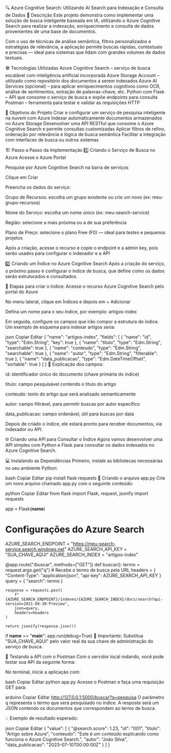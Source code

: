 🔍 Azure Cognitive Search: Utilizando AI Search para Indexação e Consulta de Dados
📌 Descrição
Este projeto demonstra como implementar uma solução de busca inteligente baseada em IA, utilizando o Azure Cognitive Search para realizar a indexação, enriquecimento e consulta de dados provenientes de uma base de documentos.

Com o uso de técnicas de análise semântica, filtros personalizados e estratégias de relevância, a aplicação permite buscas rápidas, contextuais e precisas — ideal para sistemas que lidam com grandes volumes de dados textuais.

🛠️ Tecnologias Utilizadas
Azure Cognitive Search – serviço de busca escalável com inteligência artificial incorporada
Azure Storage Account – utilizado como repositório dos documentos a serem indexados
Azure AI Services (opcional) – para aplicar enriquecimentos cognitivos como OCR, análise de sentimentos, extração de palavras-chave, etc.
Python com Flask – API que consome o serviço de busca e expõe endpoints para consulta
Postman – ferramenta para testar e validar as requisições HTTP

🎯 Objetivos do Projeto
Criar e configurar um serviço de pesquisa inteligente na nuvem com Azure
Indexar automaticamente documentos armazenados no Azure Storage
Desenvolver uma API RESTful que consome o Azure Cognitive Search e permite consultas customizadas
Aplicar filtros de refino, ordenação por relevância e lógica de busca semântica
Facilitar a integração com interfaces de busca ou outros sistemas

🏗️ Passo a Passo da Implementação
1️⃣ Criando o Serviço de Busca no Azure
Acesse o Azure Portal

Pesquise por Azure Cognitive Search na barra de serviços

Clique em Criar

Preencha os dados do serviço:

Grupo de Recursos: escolha um grupo existente ou crie um novo (ex: meu-grupo-recursos)

Nome do Serviço: escolha um nome único (ex: meu-search-service)

Região: selecione a mais próxima ou a de sua preferência

Plano de Preço: selecione o plano Free (F0) — ideal para testes e pequenos projetos

Após a criação, acesse o recurso e copie o endpoint e a admin key, pois serão usados para configurar o indexador e a API

2️⃣ Criando um Índice no Azure Cognitive Search
Após a criação do serviço, o próximo passo é configurar o índice de busca, que define como os dados serão estruturados e consultados.

🔧 Etapas para criar o índice:
Acesse o recurso Azure Cognitive Search pelo portal do Azure

No menu lateral, clique em Índices e depois em + Adicionar

Defina um nome para o seu índice, por exemplo: artigos-index

Em seguida, configure os campos que irão compor a estrutura do índice. Um exemplo de esquema para indexar artigos seria:

json
Copiar
Editar
{
  "name": "artigos-index",
  "fields": [
    { "name": "id", "type": "Edm.String", "key": true },
    { "name": "titulo", "type": "Edm.String", "searchable": true },
    { "name": "conteudo", "type": "Edm.String", "searchable": true },
    { "name": "autor", "type": "Edm.String", "filterable": true },
    { "name": "data_publicacao", "type": "Edm.DateTimeOffset", "sortable": true }
  ]
}
🔹 Explicação dos campos:

id: identificador único do documento (chave primária do índice)

titulo: campo pesquisável contendo o título do artigo

conteudo: texto do artigo que será analisado semanticamente

autor: campo filtrável, para permitir buscas por autor específico

data_publicacao: campo ordenável, útil para buscas por data

Depois de criado o índice, ele estará pronto para receber documentos, via indexador ou API.

🌐 Criando uma API para Consultar o Índice
Agora vamos desenvolver uma API simples com Python e Flask para consultar os dados indexados no Azure Cognitive Search.

💻 Instalando as Dependências
Primeiro, instale as bibliotecas necessárias no seu ambiente Python:

bash
Copiar
Editar
pip install flask requests
📄 Criando o arquivo app.py
Crie um novo arquivo chamado app.py com o seguinte conteúdo:

python
Copiar
Editar
from flask import Flask, request, jsonify
import requests

app = Flask(__name__)

# Configurações do Azure Search
AZURE_SEARCH_ENDPOINT = "https://meu-search-service.search.windows.net"
AZURE_SEARCH_API_KEY = "SUA_CHAVE_AQUI"
AZURE_SEARCH_INDEX = "artigos-index"

@app.route("/buscar", methods=["GET"])
def buscar():
    termo = request.args.get("q")  # Recebe o termo de busca pela URL
    headers = {
        "Content-Type": "application/json",
        "api-key": AZURE_SEARCH_API_KEY
    }
    query = {
        "search": termo
    }

    response = requests.post(
        f"{AZURE_SEARCH_ENDPOINT}/indexes/{AZURE_SEARCH_INDEX}/docs/search?api-version=2021-04-30-Preview",
        json=query,
        headers=headers
    )

    return jsonify(response.json())

if __name__ == "__main__":
    app.run(debug=True)
📌 Importante: Substitua "SUA_CHAVE_AQUI" pelo valor real da sua chave de administração do serviço de busca.

🔎 Testando a API com o Postman
Com o servidor local rodando, você pode testar sua API da seguinte forma:

No terminal, inicie a aplicação com:

bash
Copiar
Editar
python app.py
Acesse o Postman e faça uma requisição GET para:

arduino
Copiar
Editar
http://127.0.0.1:5000/buscar?q=pesquisa
O parâmetro q representa o termo que será pesquisado no índice. A resposta será um JSON contendo os documentos que correspondem ao termo de busca.

💡 Exemplo de resultado esperado:

json
Copiar
Editar
{
  "value": [
    {
      "@search.score": 1.23,
      "id": "001",
      "titulo": "Artigo sobre Azure",
      "conteudo": "Este é um conteúdo explicando como funciona o Azure Cognitive Search.",
      "autor": "João Silva",
      "data_publicacao": "2023-07-10T00:00:00Z"
    }
  ]
}
